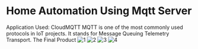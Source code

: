 # Home Automation Using Mqtt Server
Application Used: CloudMQTT
MQTT is one of the most commonly used protocols in IoT projects. It stands for Message Queuing Telemetry Transport. 
The Final Product
![1](https://user-images.githubusercontent.com/48623413/174635280-68ab9c55-098f-484a-8599-1419acb987af.png)
![2](https://user-images.githubusercontent.com/48623413/174635279-6be4d100-b872-46f9-b43e-1aec3560f3f4.png)
![3](https://user-images.githubusercontent.com/48623413/174635277-bbb7a512-9c82-4cd5-9244-9f0bf9563e03.png)
![4](https://user-images.githubusercontent.com/48623413/174635283-bf542444-a010-4570-97c2-4e8124390778.png)
